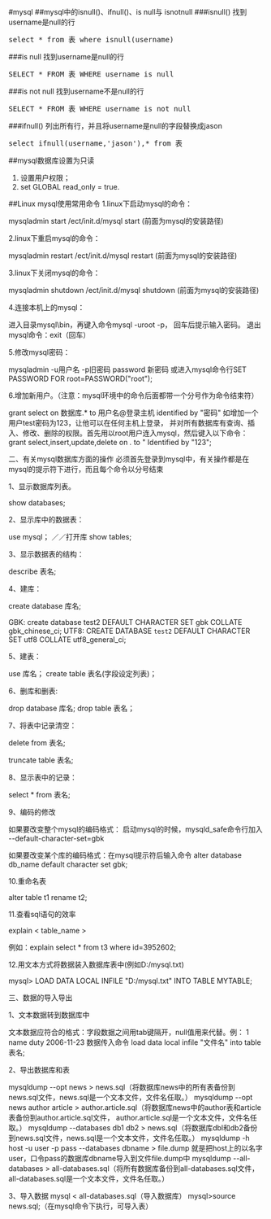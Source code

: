 #mysql
##mysql中的isnull()、ifnull()、is null与 isnotnull
###isnull()
找到username是null的行
<pre>
select * from 表 where isnull(username)
</pre>
###is null
找到username是null的行
<pre>
SELECT * FROM 表 WHERE username is null
</pre>
###is not null
找到username不是null的行
<pre>
SELECT * FROM 表 WHERE username is not null
</pre>
###ifnull()
列出所有行，并且将username是null的字段替换成jason
<pre>
select ifnull(username,'jason'),* from 表
</pre>
##mysql数据库设置为只读
1. 设置用户权限；
2. set GLOBAL read_only = true.


##Linux mysql使用常用命令
1.linux下启动mysql的命令：

mysqladmin start
/ect/init.d/mysql start (前面为mysql的安装路径)

2.linux下重启mysql的命令：

mysqladmin restart
/ect/init.d/mysql restart (前面为mysql的安装路径)

3.linux下关闭mysql的命令：

mysqladmin shutdown
/ect/init.d/mysql shutdown (前面为mysql的安装路径)

4.连接本机上的mysql：

进入目录mysql\bin，再键入命令mysql -uroot -p， 回车后提示输入密码。
退出mysql命令：exit（回车）

5.修改mysql密码：

mysqladmin -u用户名 -p旧密码 password 新密码
或进入mysql命令行SET PASSWORD FOR root=PASSWORD("root");

6.增加新用户。（注意：mysql环境中的命令后面都带一个分号作为命令结束符）

grant select on 数据库.* to 用户名@登录主机 identified by "密码"
如增加一个用户test密码为123，让他可以在任何主机上登录， 并对所有数据库有查询、插入、修改、删除的权限。首先用以root用户连入mysql，然后键入以下命令：
grant select,insert,update,delete on *.* to " Identified by "123";

二、有关mysql数据库方面的操作
必须首先登录到mysql中，有关操作都是在mysql的提示符下进行，而且每个命令以分号结束

1、显示数据库列表。

show databases;

2、显示库中的数据表：

use mysql； ／／打开库
show tables;

3、显示数据表的结构：

describe 表名;

4、建库：

create database 库名;

GBK: create database test2 DEFAULT CHARACTER SET gbk COLLATE gbk_chinese_ci;
UTF8: CREATE DATABASE `test2` DEFAULT CHARACTER SET utf8 COLLATE utf8_general_ci;

5、建表：

use 库名；
create table 表名(字段设定列表)；

6、删库和删表:

drop database 库名;
drop table 表名；

7、将表中记录清空：

delete from 表名;

truncate table  表名;

8、显示表中的记录：

select * from 表名;

9、编码的修改

如果要改变整个mysql的编码格式： 
启动mysql的时候，mysqld_safe命令行加入 
--default-character-set=gbk 

如果要改变某个库的编码格式：在mysql提示符后输入命令 
alter database db_name default character set gbk;

10.重命名表

alter table t1 rename t2;

11.查看sql语句的效率

 explain < table_name >

例如：explain select * from t3 where id=3952602;

12.用文本方式将数据装入数据库表中(例如D:/mysql.txt)

mysql> LOAD DATA LOCAL INFILE "D:/mysql.txt" INTO TABLE MYTABLE;

三、数据的导入导出

1、文本数据转到数据库中

文本数据应符合的格式：字段数据之间用tab键隔开，null值用来代替。例：
1 name duty 2006-11-23
数据传入命令 load data local infile "文件名" into table 表名;

2、导出数据库和表

mysqldump --opt news > news.sql（将数据库news中的所有表备份到news.sql文件，news.sql是一个文本文件，文件名任取。）
mysqldump --opt news author article > author.article.sql（将数据库news中的author表和article表备份到author.article.sql文件， author.article.sql是一个文本文件，文件名任取。）
mysqldump --databases db1 db2 > news.sql（将数据库dbl和db2备份到news.sql文件，news.sql是一个文本文件，文件名任取。）
mysqldump -h host -u user -p pass --databases dbname > file.dump
就是把host上的以名字user，口令pass的数据库dbname导入到文件file.dump中
mysqldump --all-databases > all-databases.sql（将所有数据库备份到all-databases.sql文件，all-databases.sql是一个文本文件，文件名任取。）

3、导入数据
mysql < all-databases.sql（导入数据库）
mysql>source news.sql;（在mysql命令下执行，可导入表）